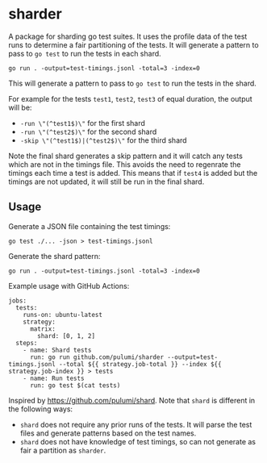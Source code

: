 # sharder
A package for sharding go test suites. It uses the profile data of the test runs to determine a fair partitioning of the tests. It will generate a pattern to pass to `go test` to run the tests in each shard.

```
go run . -output=test-timings.jsonl -total=3 -index=0
```

This will generate a pattern to pass to `go test` to run the tests in the shard.

For example for the tests `test1`, `test2`, `test3` of equal duration, the output will be:
- `-run \"(^test1$)\"` for the first shard
- `-run \"(^test2$)\"` for the second shard
- `-skip \"(^test1$)|(^test2$)\"` for the third shard

Note the final shard generates a skip pattern and it will catch any tests which are not in the timings file. This avoids the need to regenrate the timings each time a test is added. This means that if `test4` is added but the timings are not updated, it will still be run in the final shard.

## Usage

Generate a JSON file containing the test timings:

```
go test ./... -json > test-timings.jsonl
```

Generate the shard pattern:

```
go run . -output=test-timings.jsonl -total=3 -index=0
```

Example usage with GitHub Actions:

```
jobs:
  tests:
    runs-on: ubuntu-latest
    strategy:
      matrix:
        shard: [0, 1, 2]
  steps:
    - name: Shard tests
      run: go run github.com/pulumi/sharder --output=test-timings.jsonl --total ${{ strategy.job-total }} --index ${{ strategy.job-index }} > tests
    - name: Run tests
      run: go test $(cat tests)
```

Inspired by https://github.com/pulumi/shard. Note that `shard` is different in the following ways:
- `shard` does not require any prior runs of the tests. It will parse the test files and generate patterns based on the test names.
- `shard` does not have knowledge of test timings, so can not generate as fair a partition as `sharder`.
